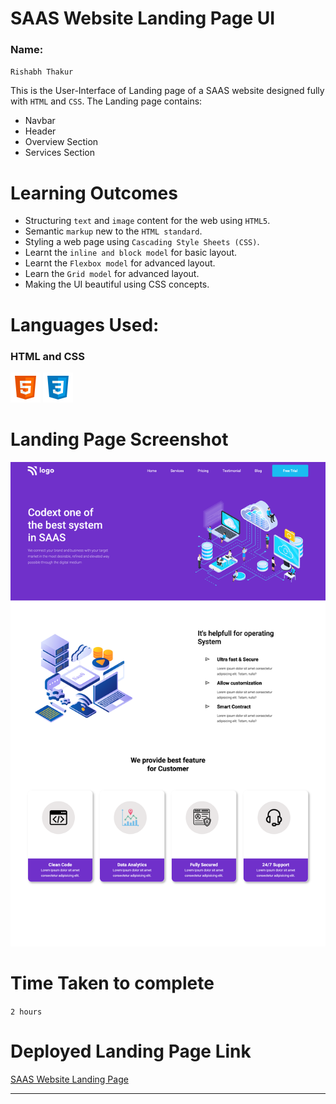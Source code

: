 # SAAS Website Landing Page UI

### Name:

`Rishabh Thakur`

This is the User-Interface of Landing page of a SAAS website designed fully with `HTML` and `CSS`. The Landing page contains:

- Navbar
- Header
- Overview Section
- Services Section

# Learning Outcomes

- Structuring `text` and `image` content for the web using `HTML5`.
- Semantic `markup` new to the `HTML standard`.
- Styling a web page using `Cascading Style Sheets (CSS)`.
- Learnt the `inline and block model` for basic layout.
- Learnt the `Flexbox model` for advanced layout.
- Learn the `Grid model` for advanced layout.
- Making the UI beautiful using CSS concepts.

# Languages Used:

### HTML and CSS

![HTML](./readme-icons/html.png)
![CSS](./readme-icons/css.png)

# Landing Page Screenshot

![](./assets/screencapture-127-0-0-1-5500-index-html-2022-07-28-18_22_36.png)

# Time Taken to complete

`2 hours`

# Deployed Landing Page Link

[SAAS Website Landing Page](https://saas-landing-page-xi.vercel.app)

---
